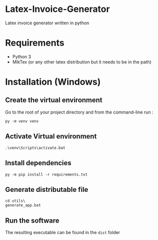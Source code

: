 # Latex-Invoice-Generator
Latex invoice generator written in python

# Requirements
* Python 3
* MikTex (or any other latex distribution but it needs to be in the path)

# Installation (Windows)

## Create the virtual environment

Go to the root of your project directory and from the command-line run :

`py -m venv venv`

## Activate Virtual environment

`.\venv\Scripts\activate.bat`

## Install dependencies

`py -m pip install -r requirements.txt`

## Generate distributable file

```
cd utils\
generate_app.bat
```

## Run the software

The resulting executable can be found in the `dist` folder
